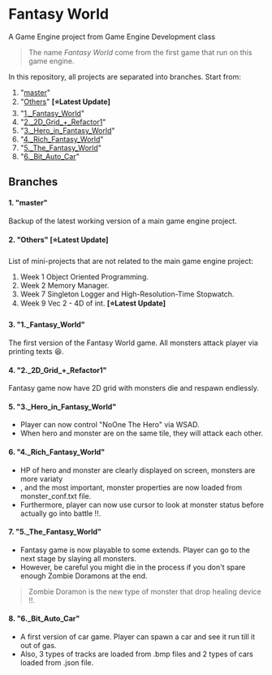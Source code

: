# Fantasy World
A Game Engine project from Game Engine Development class
>The name _Fantasy World_ come from the first game that run on this game engine.

In this repository, all projects are separated into branches. Start from:
1. "[master](https://github.com/Azurifle/fantasyworld/tree/master#1-master)"
2. "[Others](https://github.com/Azurifle/fantasyworld/tree/master#2-others-starlatest-update)" **[:star:Latest Update]**
3. "[1.\_Fantasy\_World](https://github.com/Azurifle/fantasyworld/tree/master#3-1_fantasy_world)"
4. "[2.\_2D\_Grid\_+\_Refactor1](https://github.com/Azurifle/fantasyworld/tree/master#4-2_2d_grid__refactor1)"
5. "[3.\_Hero\_in\_Fantasy\_World](https://github.com/Azurifle/fantasyworld/tree/master#5-3_hero_in_fantasy_world)"
6. "[4.\_Rich\_Fantasy\_World](https://github.com/Azurifle/fantasyworld/tree/master#6-4_rich_fantasy_world)"
7. "[5.\_The\_Fantasy\_World](https://github.com/Azurifle/fantasyworld/tree/master#7-5_the_fantasy_world)"
8. "[6.\_Bit\_Auto\_Car](https://github.com/Azurifle/fantasyworld/tree/master#8-6_bit_auto_car)"

## Branches
#### 1. "master"
Backup of the latest working version of a main game engine project.

#### 2. "Others" [:star:Latest Update]
List of mini-projects that are not related to the main game engine project:

1. Week 1 Object Oriented Programming.
2. Week 2 Memory Manager.
3. Week 7 Singleton Logger and High-Resolution-Time Stopwatch.
4. Week 9 Vec 2 - 4D of int. **[:star:Latest Update]**

#### 3. "1.\_Fantasy\_World"
The first version of the Fantasy World game. All monsters attack player via printing texts :laughing:.

#### 4. "2.\_2D\_Grid\_+\_Refactor1"
Fantasy game now have 2D grid with monsters die and respawn endlessly.

#### 5. "3.\_Hero\_in\_Fantasy\_World"
- Player can now control "NoOne The Hero" via WSAD. 
- When hero and monster are on the same tile, they will attack each other.

#### 6. "4.\_Rich\_Fantasy\_World"
- HP of hero and monster are clearly displayed on screen, monsters are more variaty
- , and the most important, monster properties are now loaded from monster_conf.txt file.
- Furthermore, player can now use cursor to look at monster status before actually go into battle !!.

#### 7. "5.\_The\_Fantasy\_World"
- Fantasy game is now playable to some extends. Player can go to the next stage by slaying all monsters. 
- However, be careful you might die in the process if you don't spare enough Zombie Doramons at the end.
>Zombie Doramon is the new type of monster that drop healing device !!.

#### 8. "6.\_Bit\_Auto\_Car"
- A first version of car game. Player can spawn a car and see it run till it out of gas. 
- Also, 3 types of tracks are loaded from .bmp files and 2 types of cars loaded from .json file.
